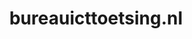 ---
layout: post
title:  "bureauicttoetsing.nl"
internal_url:  "/dutchgov/bureauicttoetsing.nl.html"
categories: dutchgov
---